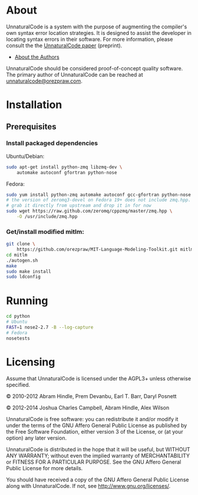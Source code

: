 # About

UnnaturalCode is a system with the purpose of augmenting the compiler's own
syntax error location strategies. It is designed to assist the developer in
locating syntax errors in their software. For more information, please consult
the the [UnnaturalCode
paper](http://webdocs.cs.ualberta.ca/~joshua2/syntax.pdf) (preprint).

* [About the Authors](AUTHORS.md)

UnnaturalCode should be considered proof-of-concept quality software. The
primary author of UnnaturalCode can be reached at <unnaturalcode@orezpraw.com>.

# Installation

## Prerequisites

### Install packaged dependencies

Ubuntu/Debian:

```bash
sudo apt-get install python-zmq libzmq-dev \
    automake autoconf gfortran python-nose
```

Fedora:

```bash
sudo yum install python-zmq automake autoconf gcc-gfortran python-nose
# the version of zeromq3-devel on Fedora 19+ does not include zmq.hpp.
# grab it directly from upstream and drop it in for now
sudo wget https://raw.github.com/zeromq/cppzmq/master/zmq.hpp \
    -O /usr/include/zmq.hpp
```

### Get/install modified mitlm:

```bash
git clone \
    https://github.com/orezpraw/MIT-Language-Modeling-Toolkit.git mitlm
cd mitlm
./autogen.sh
make
sudo make install
sudo ldconfig
```

# Running

```bash
cd python
# Ubuntu
FAST=1 nose2-2.7 -B --log-capture
# Fedora
nosetests
```

# Licensing

Assume that UnnaturalCode is licensed under the AGPL3+ unless otherwise
specified.

&copy; 2010-2012 Abram Hindle, Prem Devanbu, Earl T. Barr, Daryl Posnett

&copy; 2012-2014 Joshua Charles Campbell, Abram Hindle, Alex Wilson

UnnaturalCode is free software: you can redistribute it and/or modify it under
the terms of the GNU Affero General Public License as published by the Free
Software Foundation, either version 3 of the License, or (at your option) any
later version.

UnnaturalCode is distributed in the hope that it will be useful, but WITHOUT
ANY WARRANTY; without even the implied warranty of MERCHANTABILITY or FITNESS
FOR A PARTICULAR PURPOSE.  See the GNU Affero General Public License for more
details.

You should have received a copy of the GNU Affero General Public License along
with UnnaturalCode.  If not, see <http://www.gnu.org/licenses/>.
